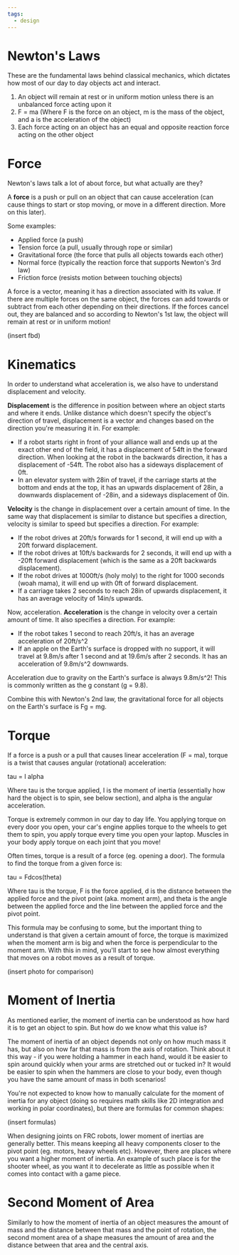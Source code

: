```yaml
---
tags:
  - design
---
```

# Newton's Laws

These are the fundamental laws behind classical mechanics, which dictates how most of our day to day objects act and interact.

1. An object will remain at rest or in uniform motion unless there is an unbalanced force acting upon it
2. F = ma (Where F is the force on an object, m is the mass of the object, and a is the acceleration of the object)
3. Each force acting on an object has an equal and opposite reaction force acting on the other object
# Force

Newton's laws talk a lot of about force, but what actually are they?

A **force** is a push or pull on an object that can cause acceleration (can cause things to start or stop moving, or move in a different direction. More on this later).

Some examples:
- Applied force (a push)
- Tension force (a pull, usually through rope or similar)
- Gravitational force (the force that pulls all objects towards each other)
- Normal force (typically the reaction force that supports Newton's 3rd law)
- Friction force (resists motion between touching objects)

A force is a vector, meaning it has a direction associated with its value. If there are multiple forces on the same object, the forces can add towards or subtract from each other depending on their directions. If the forces cancel out, they are balanced and so according to Newton's 1st law, the object will remain at rest or in uniform motion!

(insert fbd)
# Kinematics

In order to understand what acceleration is, we also have to understand displacement and velocity.

**Displacement** is the difference in position between where an object starts and where it ends. Unlike distance which doesn't specify the object's direction of travel, displacement is a vector and changes based on the direction you're measuring it in. For example:
- If a robot starts right in front of your alliance wall and ends up at the exact other end of the field, it has a displacement of 54ft in the forward direction. When looking at the robot in the backwards direction, it has a displacement of -54ft. The robot also has a sideways displacement of 0ft.
- In an elevator system with 28in of travel, if the carriage starts at the bottom and ends at the top, it has an upwards displacement of 28in, a downwards displacement of -28in, and a sideways displacement of 0in.

**Velocity** is the change in displacement over a certain amount of time. In the same way that displacement is similar to distance but specifies a direction, velocity is similar to speed but specifies a direction. For example:
- If the robot drives at 20ft/s forwards for 1 second, it will end up with a 20ft forward displacement.
- If the robot drives at 10ft/s backwards for 2 seconds, it will end up with a -20ft forward displacement (which is the same as a 20ft backwards displacement).
- If the robot drives at 1000ft/s (holy moly) to the right for 1000 seconds (woah mama), it will end up with 0ft of forward displacement.
- If a carriage takes 2 seconds to reach 28in of upwards displacement, it has an average velocity of 14in/s upwards.

Now, acceleration. **Acceleration** is the change in velocity over a certain amount of time. It also specifies a direction. For example:
- If the robot takes 1 second to reach 20ft/s, it has an average acceleration of 20ft/s^2
- If an apple on the Earth's surface is dropped with no support, it will travel at 9.8m/s after 1 second and at 19.6m/s after 2 seconds. It has an acceleration of 9.8m/s^2 downwards.

Acceleration due to gravity on the Earth's surface is always 9.8m/s^2! This is commonly written as the g constant (g = 9.8).

Combine this with Newton's 2nd law, the gravitational force for all objects on the Earth's surface is Fg = mg.
# Torque

If a force is a push or a pull that causes linear acceleration (F = ma), torque is a twist that causes angular (rotational) acceleration:

tau = I alpha

Where tau is the torque applied, I is the moment of inertia (essentially how hard the object is to spin, see below section), and alpha is the angular acceleration.

Torque is extremely common in our day to day life. You applying torque on every door you open, your car's engine applies torque to the wheels to get them to spin, you apply torque every time you open your laptop. Muscles in your body apply torque on each joint that you move!

Often times, torque is a result of a force (eg. opening a door). The formula to find the torque from a given force is:

tau = Fdcos(theta)

Where tau is the torque, F is the force applied, d is the distance between the applied force and the pivot point (aka. moment arm), and theta is the angle between the applied force and the line between the applied force and the pivot point.

This formula may be confusing to some, but the important thing to understand is that given a certain amount of force, the torque is maximized when the moment arm is big and when the force is perpendicular to the moment arm. With this in mind, you'll start to see how almost everything that moves on a robot moves as a result of torque.

(insert photo for comparison)
# Moment of Inertia

As mentioned earlier, the moment of inertia can be understood as how hard it is to get an object to spin. But how do we know what this value is?

The moment of inertia of an object depends not only on how much mass it has, but also on how far that mass is from the axis of rotation. Think about it this way - if you were holding a hammer in each hand, would it be easier to spin around quickly when your arms are stretched out or tucked in? It would be easier to spin when the hammers are close to your body, even though you have the same amount of mass in both scenarios!

You're not expected to know how to manually calculate for the moment of inertia for any object (doing so requires math skills like 2D integration and working in polar coordinates), but there are formulas for common shapes:

(insert formulas)

When designing joints on FRC robots, lower moment of inertias are generally better. This means keeping all heavy components closer to the pivot point (eg. motors, heavy wheels etc). However, there are places where you want a higher moment of inertia. An example of such place is for the shooter wheel, as you want it to decelerate as little as possible when it comes into contact with a game piece.
# Second Moment of Area

Similarly to how the moment of inertia of an object measures the amount of mass and the distance between that mass and the point of rotation, the second moment area of a shape measures the amount of area and the distance between that area and the central axis. 